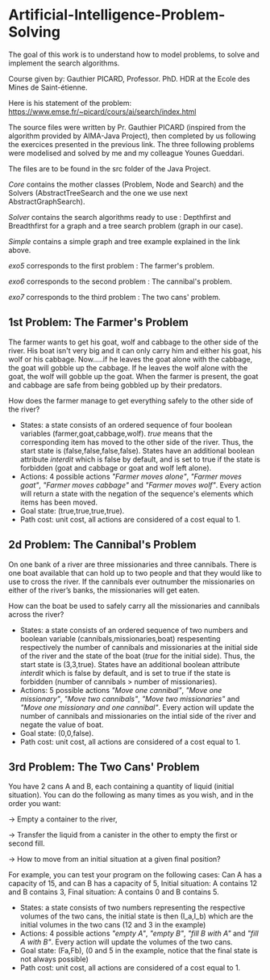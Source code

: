# Artificial-Intelligence-Problem-Solving
The goal of this work is to understand how to model problems, to solve and implement the search algorithms.

Course given by: Gauthier PICARD, Professor. PhD. HDR at the Ecole des Mines de Saint-étienne.

Here is his statement of the problem: https://www.emse.fr/~picard/cours/ai/search/index.html

The source files were written by Pr. Gauthier PICARD (inspired from the algorithm provided by AIMA-Java Project), then completed by us following the exercices presented in the previous link.
The three following problems were modelised and solved by me and my colleague Younes Gueddari.

The files are to be found in the src folder of the Java Project. 

_Core_ contains the mother classes (Problem, Node and Search) and the Solvers (AbstractTreeSearch and the one we use next AbstractGraphSearch).

_Solver_ contains the search algorithms ready to use : Depthfirst and Breadthfirst for a graph and a tree search problem (graph in our case).

_Simple_ contains a simple graph and tree example explained in the link above.

_exo5_ corresponds to the first problem : The farmer's problem.

_exo6_ corresponds to the second problem : The cannibal's problem.

_exo7_ corresponds to the third problem : The two cans' problem.

## 1st Problem: The Farmer's Problem
The farmer wants to get his goat, wolf and cabbage to the other side of the river. His boat isn't very big and it can only carry him and either his goat, his wolf or his cabbage. Now…..if he leaves the goat alone with the cabbage, the goat will gobble up the cabbage. If he leaves the wolf alone with the goat, the wolf will gobble up the goat. When the farmer is present, the goat and cabbage are safe from being gobbled up by their predators.

How does the farmer manage to get everything safely to the other side of the river?

* States: a state consists of an ordered sequence of four boolean variables (farmer,goat,cabbage,wolf). _true_ means that the corresponding item has moved to the other side of the river. Thus, the start state is (false,false,false,false). States have an additional boolean attribute _interdit_ which is false by default, and is set to true if the state is forbidden (goat and cabbage or goat and wolf left alone).
* Actions: 4 possible actions _"Farmer moves alone"_, _"Farmer moves goat"_, _"Farmer moves cabbage"_ and _"Farmer moves wolf"_. Every action will return a state with the negation of the sequence's elements which items has been moved.
* Goal state: (true,true,true,true).
* Path cost: unit cost, all actions are considered of a cost equal to 1.

## 2d Problem: The Cannibal's Problem
On one bank of a river are three missionaries and three cannibals. There is one boat available that can hold up to two people and that they would like to use to cross the river. If the cannibals ever outnumber the missionaries on either of the river’s banks, the missionaries will get eaten.

How can the boat be used to safely carry all the missionaries and cannibals across the river?

* States: a state consists of an ordered sequence of two numbers and boolean variable (cannibals,missionaries,boat) respesenting respectively the number of cannibals and missionaries at the initial side of the river and the state of the boat (_true_ for the initial side). Thus, the start state is (3,3,true). States have an additional boolean attribute _interdit_ which is false by default, and is set to true if the state is forbidden (number of cannibals > number of missionaries).
* Actions: 5 possible actions _"Move one cannibal"_, _"Move one missionary"_, _"Move two cannibals"_, _"Move two missionaries"_ and _"Move one missionary and one cannibal"_. Every action will update the number of cannibals and missionaries on the intial side of the river and negate the value of boat.
* Goal state: (0,0,false).
* Path cost: unit cost, all actions are considered of a cost equal to 1.

## 3rd Problem: The Two Cans' Problem
You have 2 cans A and B, each containing a quantity of liquid (initial situation). You can do the following as many times as you wish, and in the order you want:

-> Empty a container to the river,

-> Transfer the liquid from a canister in the other to empty the first or second fill.

-> How to move from an initial situation at a given final position?

For example, you can test your program on the following cases: Can A has a capacity of 15, and can B has a capacity of 5, Initial situation: A contains 12 and B contains 3, Final situation: A contains 0 and B contains 5.

* States: a state consists of two numbers representing the respective volumes of the two cans, the initial state is then (I_a,I_b) which are the initial volumes in the two cans (12 and 3 in the example)
* Actions: 4 possible actions _"empty A"_, _"empty B"_, _"fill B with A"_ and _"fill A with B"_. Every action will update the volumes of the two cans.
* Goal state: (Fa,Fb), (0 and 5 in the example, notice that the final state is not always possible)
* Path cost: unit cost, all actions are considered of a cost equal to 1.
